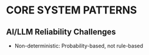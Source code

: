 # CORE SYSTEM PATTERNS
## AI/LLM Reliability Challenges
- Non-deterministic: Probability-based, not rule-based

